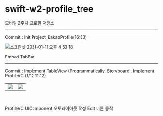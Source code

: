 # swift-w2-profile_tree
모바일 2주차 프로필 저장소

- - - -

Commit : Init Project_KakaoProfile(16:53)

![스크린샷 2021-01-11 오후 4 53 18](https://user-images.githubusercontent.com/11826495/104157086-c88edf00-542d-11eb-8107-a1783b197544.png)

Embed TabBar

- - - -
Commit : Implement TableView (Programmatically, Storyboard), Implement ProfileVC (1/12 11:12)


<table id = "commit_table2">
   <tr style = "background-color:#00000000; border-style:none;">
     <td style = "align:center; border-style:none;">
       <img src="https://user-images.githubusercontent.com/11826495/104260333-a5643e00-54c6-11eb-9c6a-87072494fb45.png" style = "border:1px solid #eeeeee"/>
     </td>
     <td style = "align:center; border-style:none;">
       <img src="https://user-images.githubusercontent.com/11826495/104260539-10157980-54c7-11eb-9113-1a99f4c5f498.png" style = "border:1px solid #eeeeee"/>
     </td>
  </tr>
</table>

</br>

ProfileVC UIComponent 오토레이아웃 작성
Edit 버튼 동작 
